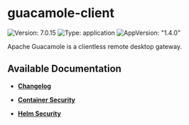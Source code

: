 # guacamole-client

![Version: 7.0.15](https://img.shields.io/badge/Version-7.0.15-informational?style=flat-square) ![Type: application](https://img.shields.io/badge/Type-application-informational?style=flat-square) ![AppVersion: "1.4.0"](https://img.shields.io/badge/AppVersion-"1.4.0"-informational?style=flat-square)

Apache Guacamole is a clientless remote desktop gateway.

## Available Documentation

- [**Changelog**](CHANGELOG)

- [**Container Security**](container-security)

- [**Helm Security**](helm-security)

